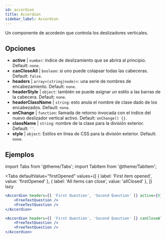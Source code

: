 ```yaml
---
id: accordion
title: Accordion
sidebar_label: Accordion
---
```


Un componente de acordeón que controla los deslizadores verticales.

## Opciones

* __active__ | `number`: índice de deslizamiento que se abrirá al principio. Default: `none`.
* __canCloseAll__ | `boolean`: si uno puede colapsar todas las cabeceras. Default: `false`.
* __headers__ | `array<(string|node)>`: una serie de nombres de encabezamiento. Default: `none`.
* __headerStyle__ | `object`: también se puede asignar un estilo a las barras de la cabecera. Default: `none`.
* __headerClassName__ | `string`: esto anula el nombre de clase dado de los encabezados. Default: `none`.
* __onChange__ | `function`: llamada de retorno invocada con el índice del nuevo deslizador vertical activo. Default: `onChange() {}`.
* __className__ | `string`: nombre de la clase para la división exterior. Default: `''`.
* __style__ | `object`: Estilos en línea de CSS para la división exterior. Default: `none`.


## Ejemplos

import Tabs from '@theme/Tabs';
import TabItem from '@theme/TabItem';

<Tabs
    defaultValue="firstOpened"
    values={[
        { label: 'First item opened', value: 'firstOpened' },
        { label: 'All items can close', value: 'allClosed' },
    ]}
    lazy
>
<TabItem value="firstOpened">

```jsx live
<Accordion headers={[ 'First Question', 'Second Question' ]} active={0} >
    <FreeTextQuestion />
    <FreeTextQuestion />
</Accordion>
```

</TabItem>
<TabItem value="allClosed">

```jsx live
<Accordion headers={[ 'First Question', 'Second Question' ]} canCloseAll >
    <FreeTextQuestion />
    <FreeTextQuestion />
</Accordion>
```

</TabItem>
</Tabs>

